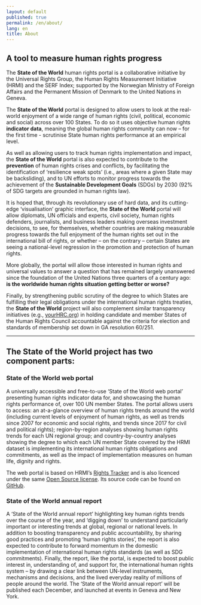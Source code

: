 ```yaml
---
layout: default
published: true
permalink: /en/about/
lang: en
title: About
---
```


## A tool to measure human rights progress

The **State of the World** human rights portal is a collaborative initiative by the Universal Rights Group, the Human Rights Measurement Initiative (HRMI) and the SERF Index; supported by the Norwegian Ministry of Foreign Affairs and the Permanent Mission of Denmark to the United Nations in Geneva.

The **State of the World** portal is designed to allow users to look at the real-world enjoyment of a wide range of human rights (civil, political, economic and social) across over 100 States. To do so it uses objective human rights **indicator data**, meaning the global human rights community can now – for the first time - scrutinise State human rights performance at an empirical level.

As well as allowing users to track human rights implementation and impact, the **State of the World** portal is also expected to contribute to the **prevention** of human rights crises and conflicts, by facilitating the identification of ‘resilience weak spots’ (i.e., areas where a given State may be backsliding), and to UN efforts to monitor progress towards the achievement of the **Sustainable Development Goals** (SDGs) by 2030 (92% of SDG targets are grounded in human rights law).

It is hoped that, through its revolutionary use of hard data, and its cutting-edge ‘visualisation’ graphic interface, the **State of the World** portal will allow diplomats, UN officials and experts, civil society, human rights defenders, journalists, and business leaders making overseas investment decisions, to see, for themselves, whether countries are making measurable progress towards the full enjoyment of the human rights set out in the international bill of rights, or whether – on the contrary – certain States are seeing a national-level regression in the promotion and protection of human rights.

More globally, the portal will allow those interested in human rights and universal values to answer a question that has remained largely unanswered since the foundation of the United Nations three quarters of a century ago: **is the worldwide human rights situation getting better or worse?**

Finally, by strengthening public scrutiny of the degree to which States are fulfilling their legal obligations under the international human rights treaties, the **State of the World** project will also complement similar transparency initiatives (e.g., [yourHRC.org](https://yourhrc.org/)) in holding candidate and member States of the Human Rights Council accountable against the criteria for election and standards of membership set down in GA resolution 60/251.

---

## The State of the World project has two component parts:

### State of the World web portal

A universally accessible and free-to-use ‘State of the World web portal’ presenting human rights indicator data for, and showcasing the human rights performance of, over 100 UN member States.  The portal allows users to access: an at-a-glance overview of human rights trends around the world (including current levels of enjoyment of human rights, as well as trends since 2007 for economic and social rights, and trends since 2017 for civil and political rights); region-by-region analyses showing human rights trends for each UN regional group; and country-by-country analyses showing the degree to which each UN member State covered by the HRMI dataset is implementing its international human rights obligations and commitments, as well as the impact of implementation measures on human life, dignity and rights.

The web portal is based on HRMI’s [Rights Tracker](https://rightstracker.org) and is also licenced under the same [Open Source license](https://github.com/dumparkltd/state-of-the-world/blob/master/LICENSE.md). Its source code can be found on [GitHub](https://github.com/dumparkltd/state-of-the-world).

### State of the World annual report

A ‘State of the World annual report’ highlighting key human rights trends over the course of the year, and ‘digging down’ to understand particularly important or interesting trends at global, regional or national levels. In addition to boosting transparency and public accountability, by sharing good practices and promoting ‘human rights stories’, the report is also expected to contribute to forward momentum in the domestic implementation of international human rights standards (as well as SDG commitments). Finally, the report, like the portal, is expected to boost public interest in, understanding of, and support for, the international human rights system – by drawing a clear link between UN-level instruments, mechanisms and decisions, and the lived everyday reality of millions of people around the world. The ‘State of the World annual report’ will be published each December, and launched at events in Geneva and New York.
